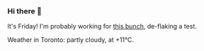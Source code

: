 ### Hi there :wave:

It's Friday! I'm probably working for [this bunch](https://github.com/kohofinancial), de-flaking a test.

Weather in Toronto: partly cloudy, at +11°C.
